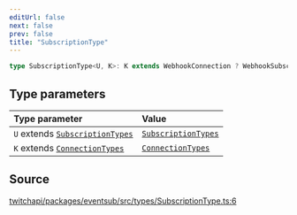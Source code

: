 ```yaml
---
editUrl: false
next: false
prev: false
title: "SubscriptionType"
---
```


```ts
type SubscriptionType<U, K>: K extends WebhookConnection ? WebhookSubscription<U> : K extends WebSocketConnection ? WebSocketSubscription<U> : WebSocketSubscription<U> & WebhookSubscription<U>;
```

## Type parameters

| Type parameter | Value |
| :------ | :------ |
| `U` extends [`SubscriptionTypes`](/api/eventsub/enumerations/subscriptiontypes/) | [`SubscriptionTypes`](/api/eventsub/enumerations/subscriptiontypes/) |
| `K` extends [`ConnectionTypes`](/api/eventsub/type-aliases/connectiontypes/) | [`ConnectionTypes`](/api/eventsub/type-aliases/connectiontypes/) |

## Source

[twitchapi/packages/eventsub/src/types/SubscriptionType.ts:6](https://github.com/pablornc/twitchapi//blob/3baa008ac8be1133cbb9253985d5d4cd48b4e780/packages/eventsub/src/types/SubscriptionType.ts#L6)
